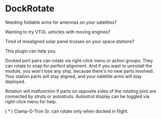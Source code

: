 # DockRotate

Needing foldable arms for antennas on your satellites?

Wanting to try VTOL vehicles with moving engines?

Tired of misaligned solar panel trusses on your space stations?

This plugin can help you.

Docked port pairs can rotate via right-click menu or action groups.
They can rotate to snap for perfect alignment.
And if you want to uninstall the module, you won't lose any ship, because there's no new parts involved. Your station parts will stay aligned, and your satellite arms will stay deployed.

Rotation will malfunction if parts on opposite sides of the rotating joint are connected by struts or autostruts. Autostrut display can be toggled via right-click menu for help.

( * ) Clamp-O-Tron Sr. can rotate only when docked in flight.
